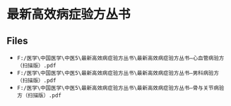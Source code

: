 # 最新高效病症验方丛书

## Files

- `F:/医学\中国医学\中医5\最新高效病症验方丛书\最新高效病症验方丛书—心血管病验方（扫描版）.pdf`
- `F:/医学\中国医学\中医5\最新高效病症验方丛书\最新高效病症验方丛书—男科病验方（扫描版）.pdf`
- `F:/医学\中国医学\中医5\最新高效病症验方丛书\最新高效病症验方丛书—骨与关节病验方（扫描版）.pdf`
